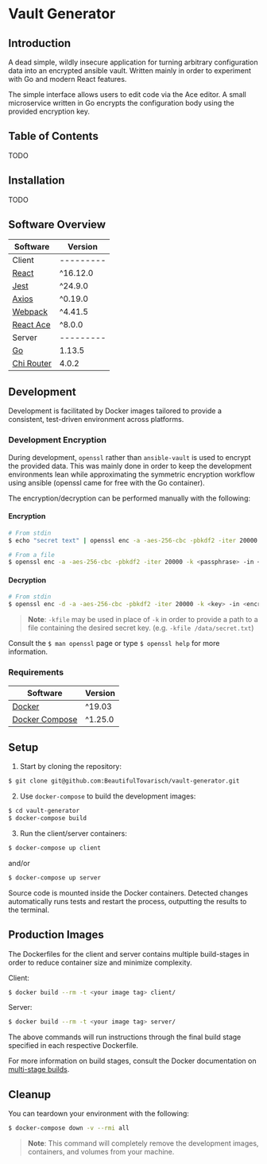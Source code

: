 # Vault Generator #

## Introduction ##

A dead simple, wildly insecure application for turning arbitrary configuration data into an encrypted ansible vault. Written mainly in order to experiment with Go and modern React features.

The simple interface allows users to edit code via the Ace editor. A small microservice written in Go encrypts the configuration body using the provided encryption key.

## Table of Contents ##

TODO

## Installation ##

TODO

## Software Overview ##

|Software|Version|
|--------|-------|
|Client|---------|
|[React](https://reactjs.org/docs/getting-started.html)|^16.12.0|
|[Jest](https://jestjs.io/docs/en/getting-started)|^24.9.0|
|[Axios](https://www.npmjs.com/package/axios)|^0.19.0|
|[Webpack](https://webpack.js.org/concepts/)|^4.41.5|
|[React Ace](https://github.com/securingsincity/react-ace/tree/master/docs)|^8.0.0|
|Server|---------|
[Go](https://golang.org/doc/)|1.13.5|
[Chi Router](https://github.com/go-chi/chi)|4.0.2|

## Development ##

Development is facilitated by Docker images tailored to provide a consistent, test-driven environment across platforms.

### Development Encryption ###

During development, `openssl` rather than `ansible-vault` is used to encrypt the provided data. This was mainly done in order to keep the development environments lean while approximating the symmetric encryption workflow using ansible (openssl came for free with the Go container).

The encryption/decryption can be performed manually with the following:

#### Encryption ####

```bash
# From stdin
$ echo "secret text" | openssl enc -a -aes-256-cbc -pbkdf2 -iter 20000 -k <key>

# From a file
$ openssl enc -a -aes-256-cbc -pbkdf2 -iter 20000 -k <passphrase> -in <filename>
```

#### Decryption ####

```bash
# From stdin
$ openssl enc -d -a -aes-256-cbc -pbkdf2 -iter 20000 -k <key> -in <encrypted_file>
```

> **Note**: `-kfile` may be used in place of `-k` in order to provide a path to a file containing the desired secret key. (e.g. `-kfile /data/secret.txt`)

Consult the `$ man openssl` page or type `$ openssl help` for more information.

### Requirements ###

|Software|Version|
|--------|-------|
|[Docker](https://docs.docker.com/)|^19.03|
|[Docker Compose](https://docs.docker.com/compose/)|^1.25.0|

## Setup  ##

1. Start by cloning the repository:

```bash
$ git clone git@github.com:BeautifulTovarisch/vault-generator.git
```

2. Use `docker-compose` to build the development images:

```bash
$ cd vault-generator
$ docker-compose build
```

3. Run the client/server containers:

```bash
$ docker-compose up client
```

and/or

```bash
$ docker-compose up server
```

Source code is mounted inside the Docker containers. Detected changes automatically runs tests and restart the process, outputting the results to the terminal.

## Production Images ##

The Dockerfiles for the client and server contains multiple build-stages in order to reduce container size and minimize complexity.

Client:

```bash
$ docker build --rm -t <your image tag> client/
```

Server:
```bash
$ docker build --rm -t <your image tag> server/
```

The above commands will run instructions through the final build stage specified in each respective Dockerfile.

For more information on build stages, consult the Docker documentation on [multi-stage builds](https://docs.docker.com/develop/develop-images/multistage-build/).

## Cleanup ##

You can teardown your environment with the following:
```bash
$ docker-compose down -v --rmi all
```

> **Note**: This command will completely remove the development images, containers, and volumes from your machine.
